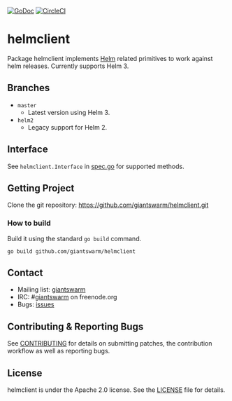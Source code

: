 [![GoDoc](https://godoc.org/github.com/giantswarm/helmclient?status.svg)](http://godoc.org/github.com/giantswarm/helmclient) [![CircleCI](https://circleci.com/gh/giantswarm/helmclient.svg?&style=shield)](https://circleci.com/gh/giantswarm/helmclient)

# helmclient

Package helmclient implements [Helm] related primitives to work against helm
releases. Currently supports Helm 3.

## Branches

- `master`
    - Latest version using Helm 3.
- `helm2`
    - Legacy support for Helm 2.

## Interface

See `helmclient.Interface` in [spec.go] for supported methods.

## Getting Project

Clone the git repository: https://github.com/giantswarm/helmclient.git

### How to build

Build it using the standard `go build` command.

```
go build github.com/giantswarm/helmclient
```

## Contact

- Mailing list: [giantswarm](https://groups.google.com/forum/!forum/giantswarm)
- IRC: #[giantswarm](irc://irc.freenode.org:6667/#giantswarm) on freenode.org
- Bugs: [issues](https://github.com/giantswarm/helmclient/issues)

## Contributing & Reporting Bugs

See [CONTRIBUTING](CONTRIBUTING.md) for details on submitting patches, the
contribution workflow as well as reporting bugs.

## License

helmclient is under the Apache 2.0 license. See the [LICENSE](LICENSE) file
for details.

[Helm]: https://github.com/helm/helm
[spec.go]: https://github.com/giantswarm/helmclient/blob/master/spec.go
